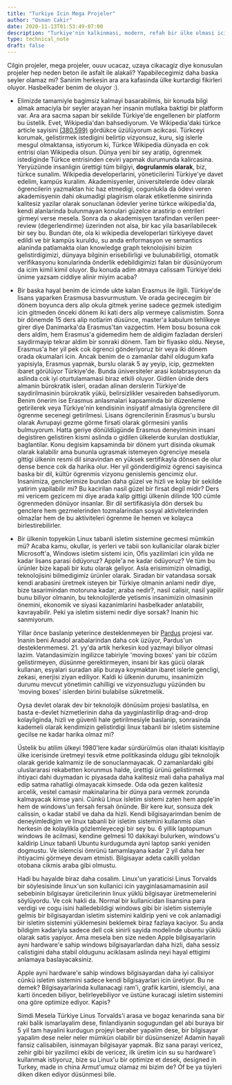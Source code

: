 ```yaml
---
title: "Turkiye Icin Mega Projeler"
author: "Osman Cakir"
date: 2020-11-13T01:53:49-07:00
description: "Turkiye'nin kalkinmasi, modern, refah bir ülke olmasi icin hayalini kurdugum seyler"
type: technical_note
draft: false
---
```


Cilgin projeler, mega projeler, ouuv ucacaz, uzaya cikacagiz diye konusulan projeler hep neden beton ile asfalt ile alakali? Yapabilecegimiz daha baska seyler olamaz mi? Sanirim herkesin ara ara kafasinda ülke kurtardigi fikirleri oluyor. Hasbelkader benim de oluyor :). 

* Elimizde tamamiyle bagimsiz kalmayi basarabilmis, bir konuda bilgi almak amaciyla bir seyler arayan her insanin mutlaka baktigi bir platform var. Ara ara sacma sapan bir sekilde Türkiye'de engellenen bir platform bu üstelik. Evet, Wikipedia'dan bahsediyorum. Ve Wikipedia'daki türkce article sayisini [(380.599)](https://en.wikipedia.org/wiki/List_of_Wikipedias) gördükce üzülüyorum acikcasi. Türkceyi korumak, gelistirmek istedigini belirtip vizyonsuz, kuru, sig islerle mesgul olmaktansa, istiyorum ki, Türkce Wikipedia dünyada en cok entrisi olan Wikipedia olsun. Dünya yeni bir sey aratip, ögrenmek istediginde Türkce entrisinden ceviri yapmak durumunda kalircasina. Yeryüzünde insanligin ürettigi tüm bilgiyi, **dogrulanmis olarak**, biz, türkce sunalim. Wikipedia developerlarini, yöneticilerini Türkiye'ye davet edelim, kampüs kuralim. Akademisyenler, üniversitelerde ödev olarak ögrencilerin yazmaktan hic haz etmedigi, cogunlukla da ödevi veren akademisyenin dahi okumadigi plagirism olarak etiketlenme sinirinda kalitesiz yazilar olarak sonuclanan ödevler yerine türkce wikipedia'da, kendi alanlarinda bulunmayan konulari güzelce arastirip o entrileri girmeyi verse mesela. Sonra da o akademisyen tarafindan verilen peer-review (degerlendirme) üzerinden not alsa, bir kac yila basarilabilecek bir sey bu. Bundan öte, ola ki wikipedia developerlari türkiyeye davet edildi ve bir kampüs kuruldu, su anda enformasyon ve semantics alaninda patlamakta olan knowledge graph teknolojisini bizim gelistirdigimizi, dünyaya bilginin erisebilirligi ve bulunabilirligi, otomatik verifikasyonu konularinda önderlik edebildigimizi falan bir düsünüyorum da icim kimil kimil oluyor. Bu konuda adim atmaya calissam Türkiye'deki ünime yazsam ciddiye alinir miyim acaba? 

* Bir baska hayal benim de icimde ukte kalan Erasmus ile ilgili. Türkiye'de lisans yaparken Erasmusa basvurmustum. Ve orada gecirecegim bir dönem boyunca ders alip okula gitmek yerine sadece gezmek istedigim icin gitmeden önceki dönem iki kati ders alip vermeye calismistim. Sonra bir dönemde 15 ders alip notlarim düsünce, master'a kabulum tehlikeye girer diye Danimarka'da Erasmus'tan vazgectim. Hem bosu bosuna cok ders aldim, hem Erasmus'a gidemedim hem de aldigim fazladan dersleri saydirmayip tekrar aldim bir sonraki dönem. Tam bir fiyasko oldu. Neyse, Erasmus'a her yil pek cok ögrenci gönderiyoruz bir veya iki dönem orada okumalari icin. Ancak benim de o zamanlar dahil oldugum kafa yapisiyla, Erasmus yapmak, burslu olarak 5 ay yeyip, icip, gezmekten ibaret görülüyor Türkiye'de. Bunda üniversiteler arasi kolabrasyonun da aslinda cok iyi oturtulamamasi biraz etkili oluyor. Gidilen ünide ders almanin bürokratik isleri, oradan alinan derslerin Türkiye'de saydirilmasinin bürokratik yükü, belirsizlikler vesaireden bahsediyorum. Benim önerim ise Erasmus anlasmalari kapsaminda bir düzenleme getirilerek veya Türkiye'nin kendisinin insiyatif almasiyla ögrencilere dil ögrenme secenegi getirilmesi. Lisans ögrencilerinin Erasmus'u burslu olarak Avrupayi gezme görme firsati olarak görmesini yanlis bulmuyorum. Hatta geriye dönüldügünde Erasmus deneyiminin insani degistiren gelistiren kismi aslinda o gidilen ülkelerde kurulan dostluklar, baglantilar. Konu degisim kapsaminda bir dönem yurt disinda okumak olarak kalabilir ama bununla ugrasmak istemeyen ögrenciye mesela gittigi ülkenin resmi dil sinavindan en yüksek sertifikayla dönsen de olur dense bence cok da harika olur. Her yil gönderdigimiz ögrenci sayisinca baska bir dil, kültür ögrenmis vizyonu genislemis gencimiz olur. Insanimiza, genclerimize bundan daha güzel ve hizli ve kolay bir sekilde yatirim yapilabilir mi? Bu kacirilan nasil güzel bir firsat degil midir? Ders mi vericem gezicem mi diye arada kalip gittigi ülkenin dilinde 100 cümle ögrenmeden dönüyor insanlar. Bir dil sertifikasiyla dön dersek bu genclere hem gezmelerinden tozmalarindan sosyal aktivitelerinden olmazlar hem de bu aktiviteleri ögrenme ile hemen ve kolayca birlestirebilirler. 

* Bir ülkenin topyekün Linux tabanli isletim sistemine gecmesi mümkün mü? Acaba kamu, okullar, is yerleri ve tabii son kullanicilar olarak bizler Microsoft'a, Windows isletim sistemi icin, Ofis yazilimlari icin yilda ne kadar lisans parasi ödüyoruz? Apple'a ne kadar ödüyoruz? Ve tüm bu ürünler bize kapali bir kutu olarak geliyor. Asla erisimimizin olmadigi, teknolojisini bilmedigimiz ürünler olarak. Siradan bir vatandasa sorsak kendi arabasini üretmek isteyen bir Türkiye olmanin anlami nedir diye, bize tasarimindan motoruna kadar; araba nedir?, nasil calisir, nasil yapilir bunu biliyor olmanin, bu teknolojilerde yetismis insanimizin olmasinin önemini, ekonomik ve siyasi kazanimlarini hasbelkader anlatabilir, kavrayabilir. Peki ya isletim sistemi nedir diye sorsak? Inanin hic sanmiyorum. 

    Yillar önce baslanip yeterince desteklenmeyen bir [Pardus](https://www.pardus.org.tr/) projesi var. Inanin beni Anadol arabalarindan daha cok üzüyor, Pardus'un desteklenmemesi. 21. yy'da artik herkesin kod yazmayi biliyor olmasi lazim. Vatandasimizin ingilizce tabiriyle 'moving boxes' yani bir cözüm gelistirmeyen, düsünme gerektirmeyen, insani bir kas gücü olarak kullanan, esyalari suradan alip buraya koymaktan ibaret islerle gencligi, zekasi, enerjisi ziyan ediliyor. Kaldi ki ülkenin durumu, insanimizin durumu mevcut yönetimin cahilligi ve vizyonsuzlugu yüzünden bu 'moving boxes' islerden birini bulabilse sükretmelik. 

    Oysa devlet olarak dev bir teknolojik dönüsüm projesi baslatilsa, en basta e-devlet hizmetlerinin daha da yayginlastirilip drag-and-drop kolayliginda, hizli ve güvenli hale getirilmesiyle baslanip, sonrasinda kademeli olarak kendimizin gelistirdigi linux tabanli bir isletim sistemine gecilse ne kadar harika olmaz mi? 

    Üstelik bu atilim ülkeyi 1980'lere kadar sürdürülmüs olan ithalati kisitlayip ülke icerisinde üretmeyi tesvik etme politikasinda oldugu gibi teknolojik olarak geride kalmamiz ile de sonuclanmayacak. O zamanlardaki gibi uluslararasi rekabetten korunmus halde, ürettigi ürünü gelistirmek ihtiyaci dahi duymadan ic piyasada daha kalitesiz mali daha pahaliya mal edip satma rahatligi olmayacak kimsede. Oda oda gezen kalitesiz arcelik, vestel camasir makinalarina bir dünya para vermek zorunda kalmayacak kimse yani. Cünkü Linux isletim sistemi zaten hem apple'in hem de windows'un fersah fersah önünde. Bir kere kur, sonsuza dek calissin, o kadar stabil ve daha da hizli. Kendi bilgisayarimdan benim de deneyimledigim ve linux tabanli bir isletim sistemini kullanmis olan herkesin de kolaylikla gözlemleyecegi bir sey bu. 6 yillik laptopumun windows ile acilmasi, kendine gelmesi 10 dakikayi bulurken, windows'u kaldirip Linux tabanli Ubuntu kurdugumda ayni laptop sanki yeniden dogmustu. Ve islemcisi ömrünü tamamlayana kadar 2 yil daha her ihtiyacimi görmeye devam etmisti. Bilgisayar adeta cakilli yoldan otobana cikmis araba gibi olmustu. 

    Hadi bu hayalde biraz daha cosalim. Linux'un yaraticisi Linus Torvalds bir söylesisinde linux'un son kullanici icin yayginlasamamasinin asil sebebinin bilgisayar üreticilerinin linux yüklü bilgisayar üretmemelerini söylüyordu. Ve cok hakli da. Normal bir kullanicidan lisansina para verdigi ve cogu isini halledebildigi windows gibi bir isletim sistemiyle gelmis bir bilgisayardan isletim sistemini kaldirip yeni ve cok anlamadigi bir isletim sistemini yüklemesini beklemek biraz fazlaya kaciyor. Su anda bildigim kadariyla sadece dell cok sinirli sayida modelinde ubuntu yüklü olarak satis yapiyor. Ama mesela ben size neden Apple bilgisayarlarin ayni hardware'e sahip windows bilgisayarlardan daha hizli, daha sessiz calistigini daha stabil oldugunu aciklasam aslinda neyi hayal ettigimi anlamaya baslayacaksiniz. 

    Apple ayni hardware'e sahip windows bilgisayardan daha iyi calisiyor cünkü isletim sistemini sadece kendi bilgisayarlari icin üretiyor. Bu ne demek? Bilgisayarlarinda kullanacagi ram'i, grafik kartini, islemciyi, ana karti önceden biliyor, belirleyebiliyor ve üstüne kuracagi isletim sistemini ona göre optimize ediyor. Kapis? 

    Simdi Mesela Türkiye Linus Torvalds'i arasa ve bogaz kenarinda sana bir raki balik ismarlayalim dese, finlandiyanin sogugundan gel abi buraya bir 5 yil tam hayalini kurdugun projeyi beraber yapalim dese, bir bilgisayar yapalim dese neler neler mümkün olabilir bir düsünsenize! Adamin hayali fansiz calisabilen, isinmayan bilgisayar yapmak. Biz sana parayi vericez, zehir gibi bir yazilimci ekibi de vericez, ilk üretim icin su su hardware'i kullanmak istiyoruz, bize su Linux'u bir optimize et desek, designed in Turkey, made in china Armut'umuz olamaz mi bizim de? Of be ya tüyleri diken diken ediyor düsünmesi bile.